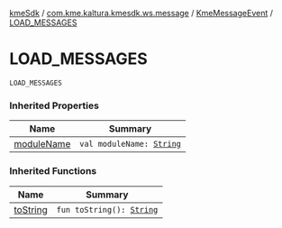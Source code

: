 [kmeSdk](../../index.md) / [com.kme.kaltura.kmesdk.ws.message](../index.md) / [KmeMessageEvent](index.md) / [LOAD_MESSAGES](./-l-o-a-d_-m-e-s-s-a-g-e-s.md)

# LOAD_MESSAGES

`LOAD_MESSAGES`

### Inherited Properties

| Name | Summary |
|---|---|
| [moduleName](module-name.md) | `val moduleName: `[`String`](https://kotlinlang.org/api/latest/jvm/stdlib/kotlin/-string/index.html) |

### Inherited Functions

| Name | Summary |
|---|---|
| [toString](to-string.md) | `fun toString(): `[`String`](https://kotlinlang.org/api/latest/jvm/stdlib/kotlin/-string/index.html) |
